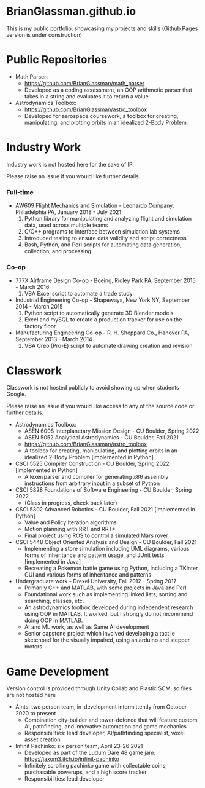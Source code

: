 # BrianGlassman.github.io
This is my public portfolio, showcasing my projects and skills
(Github Pages version is under construction)

# Public Repositories
- Math Parser:
  - https://github.com/BrianGlassman/math_parser
  - Developed as a coding assessment, an OOP arithmetic parser that takes in a string and evaluates it to return a value
- Astrodynamics Toolbox:
  - https://github.com/BrianGlassman/astro_toolbox
  - Developed for aerospace coursework, a toolbox for creating, manipulating, and plotting orbits in an idealized 2-Body Problem

# Industry Work
Industry work is not hosted here for the sake of IP.

Please raise an issue if you would like further details.

### Full-time
- AW609 Flight Mechanics and Simulation - Leonardo Company, Philadelphia PA, January 2018 - July 2021
  1. Python library for manipulating and analyzing flight and simulation data, used across multiple teams
  2. C/C++ programs to interface between simulation lab systems
  3. Introduced testing to ensure data validity and script correctness
  4. Bash, Python, and Perl scripts for automating data generation, collection, and processing

### Co-op
- 777X Airframe Design Co-op - Boeing, Ridley Park PA, September 2015 - March 2016
  1. VBA Excel script to automate a trade study
- Industrial Engineering Co-op - Shapeways, New York NY, September 2014 - March 2015
  1. Python script to automatically generate 3D Blender models
  2. Excel and mySQL to create a production tracker for use on the factory floor
- Manufacturing Engineering Co-op - R. H. Sheppard Co., Hanover PA, September 2013 - March 2014
  1. VBA Creo (Pro-E) script to automate drawing creation and revision

# Classwork
Classwork is not hosted publicly to avoid showing up when students Google.

Please raise an issue if you would like access to any of the source code or further details.

- Astrodynamics Toolbox:
  - ASEN 6008 Interplanetary Mission Design - CU Boulder, Spring 2022
  - ASEN 5052 Analytical Astrodynamics - CU Boulder, Fall 2021
  - https://github.com/BrianGlassman/astro_toolbox
  - A toolbox for creating, manipulating, and plotting orbits in an idealized 2-Body Problem [implemented in Python]
- CSCI 5525 Compiler Construction - CU Boulder, Spring 2022 [implemented in Python]
  - A lexer/parser and compiler for generating x86 assembly instructions from arbitrary input in a subset of Python
- CSCI 5828 Foundations of Software Engineering - CU Boulder, Spring 2022
  - (Class in progress, check back later)
- CSCI 5302 Advanced Robotics - CU Boulder, Fall 2021 [implemented in Python]
  - Value and Policy Iteration algorithms
  - Motion planning with RRT and RRT*
  - Final project using ROS to control a simulated Mars rover
- CSCI 5448 Object Oriented Analysis and Design - CU Boulder, Fall 2021
  - Implementing a store simulation including UML diagrams, various forms of inheritance and pattern usage, and JUnit tests [implemented in Java]
  - Recreating a Pokemon battle game using Python, including a TKinter GUI and various forms of inheritance and patterns
- Undergraduate work - Drexel University, Fall 2012 - Spring 2017
  - Primarily C++ and MATLAB, with some projects in Java and Perl
  - Foundational work such as implementing linked lists, sorting and searching, classes, etc.
  - An astrodynamics toolbox developed during independent research using OOP in MATLAB. It worked, but I strongly do not recommend doing OOP in MATLAB.
  - AI and ML work, as well as Game AI development
  - Senior capstone project which involved developing a tactile sketchpad for the visually impaired, using an arduino and stepper motors

# Game Development
Version control is provided through Unity Collab and Plastic SCM, so files are not hosted here
- AInts: two person team, in-development intermittently from October 2020 to present
  - Combination city-builder and tower-defence that will feature custom AI, pathfinding, and innovative automation and game mechanics
  - Responsibilities: lead developer, AI/pathfinding specialist, voxel asset creation
- Infinit Pachinko: six person team, April 23-26 2021
  - Developed as part of the Ludum Dare 48 game jam: https://jaxom3.itch.io/infinit-pachinko
  - Infinitely scrolling pachinko game with collectable coins, purchasable powerups, and a high score tracker
  - Responsibilities: lead developer
